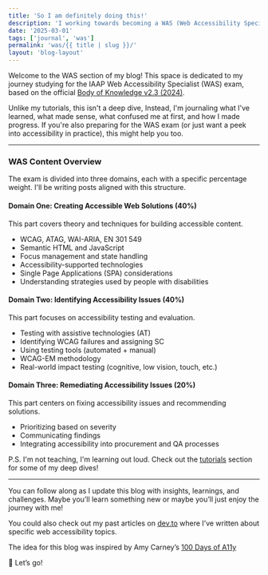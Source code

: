 ```yaml
---
title: 'So I am definitely doing this!'
description: 'I working towards becoming a WAS (Web Accessibility Specialist)'
date: '2025-03-01'
tags: ['journal', 'was']
permalink: 'was/{{ title | slug }}/'
layout: 'blog-layout'
---
```


<div class="blog">
  <p>Welcome to the WAS section of my blog! This space is dedicated to my journey studying for the IAAP Web
    Accessibility Specialist (WAS) exam, based on the official <a
      href="https://www.accessibilityassociation.org/sfsites/c/resource/WASBoK_PDF" target="_blank"
      rel="noopener noreferrer">Body of Knowledge v2.3 (2024)</a>.</p>
  <p>Unlike my tutorials, this isn't a deep dive, Instead, I'm journaling what I've learned, what made sense,
    what confused me at first, and how I made progress. If you're also preparing for the WAS exam (or just want a peek
    into accessibility in practice), this might help you too.</p>
  <hr />

  <h3>WAS Content Overview</h3>
  <p>The exam is divided into three domains, each with a specific percentage weight. I'll be writing posts aligned with
    this structure.</p>
  <h4>Domain One: Creating Accessible Web Solutions (40%)</h4>
  <p>This part covers theory and techniques for building accessible content.</p>
  <ul>
    <li>WCAG, ATAG, WAI-ARIA, EN 301 549</li>
    <li>Semantic HTML and JavaScript</li>
    <li>Focus management and state handling</li>
    <li>Accessibility-supported technologies</li>
    <li>Single Page Applications (SPA) considerations</li>
    <li>Understanding strategies used by people with disabilities</li>
  </ul>
  <h4>Domain Two: Identifying Accessibility Issues (40%)</h4>
  <p>This part focuses on accessibility testing and evaluation.</p>
  <ul>
    <li>Testing with assistive technologies (AT)</li>
    <li>Identifying WCAG failures and assigning SC</li>
    <li>Using testing tools (automated + manual)</li>
    <li>WCAG-EM methodology</li>
    <li>Real-world impact testing (cognitive, low vision, touch, etc.)</li>
  </ul>
  <h4>Domain Three: Remediating Accessibility Issues (20%)</h4>
  <p>This part centers on fixing accessibility issues and recommending solutions.</p>
  <ul>
    <li>Prioritizing based on severity</li>
    <li>Communicating findings</li>
    <li>Integrating accessibility into procurement and QA processes</li>
  </ul>
  <p class="note-no-prefix">P.S. I'm not teaching, I'm learning out loud. Check out the <a
      href="/tutorial">tutorials</a> section for some of my deep dives!</p>
  <hr />
  <p>You can follow along as I update this blog with insights, learnings, and challenges. Maybe you’ll learn something
    new or maybe you’ll just enjoy the journey with me!</p>
  <p>You could also check out my past articles on <a href="https://dev.to/ilizette" target="_blank"
      rel="noopener noreferrer">dev.to</a> where I’ve written about specific web accessibility
    topics.</p>
  <p>The idea for this blog was inspired by Amy Carney’s <a href="https://100daysofa11y.com/" target="_blank"
      rel="noopener noreferrer">100 Days of A11y</a></p>
  <p><span aria-hidden="true">🚀</span> Let’s go!</p>
</div>
